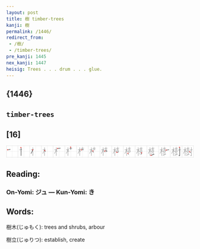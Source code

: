 ```yaml
---
layout: post
title: 樹 timber-trees
kanji: 樹
permalink: /1446/
redirect_from:
 - /樹/
 - /timber-trees/
pre_kanji: 1445
nex_kanji: 1447
heisig: Trees . . . drum . . . glue.
---
```


## {1446}

## `timber-trees`

## [16]

<div class="stroke"><img src="../images/E6A8B9.png" /></div>

## Reading:

### On-Yomi: ジュ &mdash; Kun-Yomi: き

## Words:

樹木(じゅもく): trees and shrubs, arbour

樹立(じゅりつ): establish, create
